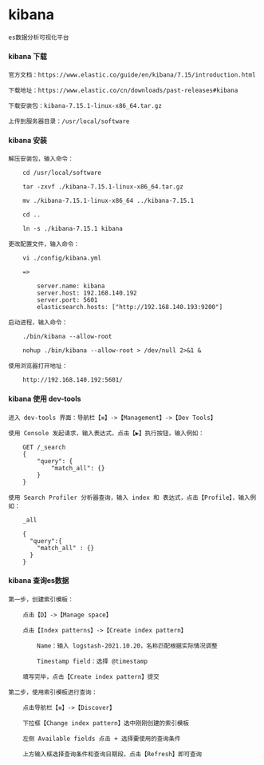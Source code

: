 
# kibana

    es数据分析可视化平台

#### kibana 下载

    官方文档：https://www.elastic.co/guide/en/kibana/7.15/introduction.html

    下载地址：https://www.elastic.co/cn/downloads/past-releases#kibana

    下载安装包：kibana-7.15.1-linux-x86_64.tar.gz

    上传到服务器目录：/usr/local/software

#### kibana 安装

    解压安装包，输入命令：

        cd /usr/local/software

        tar -zxvf ./kibana-7.15.1-linux-x86_64.tar.gz

        mv ./kibana-7.15.1-linux-x86_64 ../kibana-7.15.1

        cd ..

        ln -s ./kibana-7.15.1 kibana

    更改配置文件，输入命令：

        vi ./config/kibana.yml

        =>

            server.name: kibana
            server.host: 192.168.140.192
            server.port: 5601
            elasticsearch.hosts: ["http://192.168.140.193:9200"]

    启动进程，输入命令：

        ./bin/kibana --allow-root

        nohup ./bin/kibana --allow-root > /dev/null 2>&1 &

    使用浏览器打开地址：

        http://192.168.140.192:5601/

#### kibana 使用 dev-tools

    进入 dev-tools 界面：导航栏【≡】->【Management】->【Dev Tools】

    使用 Console 发起请求，输入表达式，点击【▶】执行按钮，输入例如：

        GET /_search
        {
            "query": {
                "match_all": {}
            }
        }

    使用 Search Profiler 分析器查询，输入 index 和 表达式，点击【Profile】，输入例如：

        _all

        {
          "query":{
            "match_all" : {}
          }
        }

#### kibana 查询es数据

    第一步，创建索引模板：

        点击【D】->【Manage space】

        点击【Index patterns】->【Create index pattern】

            Name：输入 logstash-2021.10.20，名称匹配根据实际情况调整

            Timestamp field：选择 @timestamp

        填写完毕，点击【Create index pattern】提交

    第二步，使用索引模板进行查询：

        点击导航栏【≡】->【Discover】

        下拉框【Change index pattern】选中刚刚创建的索引模板

        左侧 Available fields 点击 + 选择要使用的查询条件

        上方输入框选择查询条件和查询日期段，点击【Refresh】即可查询
